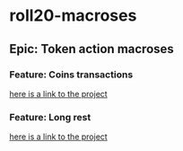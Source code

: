 # roll20-macroses

## Epic: Token action macroses

### Feature: Coins transactions
[here is a link to the project](https://github.com/molnunge/roll20-macroses/tree/master/toss-a-coins)

### Feature: Long rest
[here is a link to the project](https://github.com/molnunge/roll20-macroses/tree/master/long-rest)
